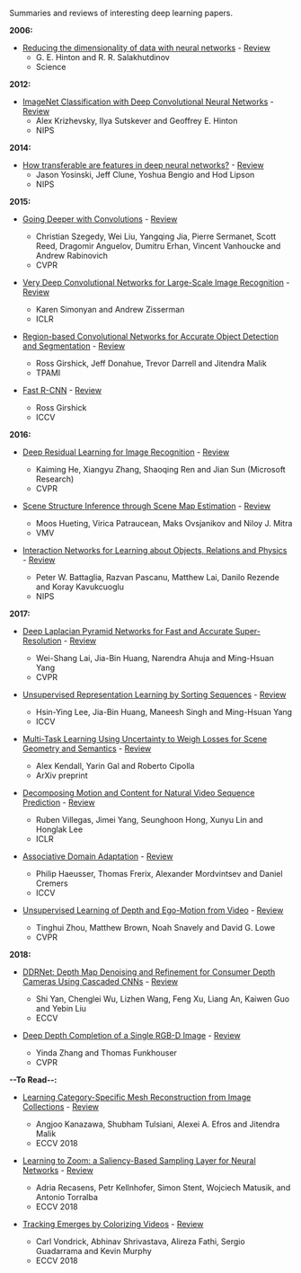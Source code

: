 Summaries and reviews of interesting deep learning papers. 

**2006:**

* [Reducing the dimensionality of data with neural networks](http://www.cs.toronto.edu/%7Ehinton/science.pdf) - [Review](reviews/autoencoders.md)
  * G. E. Hinton and R. R. Salakhutdinov
  * Science

**2012:**

* [ImageNet Classification with Deep Convolutional
Neural Networks](http://papers.nips.cc/paper/4824-imagenet-classification-with-deep-convolutional-neural-networks.pdf) - [Review](reviews/alexnet.md)
  * Alex Krizhevsky, Ilya Sutskever and Geoffrey E. Hinton
  * NIPS

**2014:**

* [How transferable are features in deep neural
networks?](http://papers.nips.cc/paper/5347-how-transferable-are-features-in-deep-neural-networks.pdf) - [Review](reviews/transferability.md)
  * Jason Yosinski, Jeff Clune, Yoshua Bengio and Hod Lipson
  * NIPS

**2015:**

* [Going Deeper with Convolutions](http://www.cv-foundation.org/openaccess/content_cvpr_2015/papers/Szegedy_Going_Deeper_With_2015_CVPR_paper.pdf) - [Review](reviews/googlenet.md)
  * Christian Szegedy, Wei Liu, Yangqing Jia, Pierre Sermanet, Scott Reed, Dragomir Anguelov, Dumitru Erhan, Vincent Vanhoucke and Andrew Rabinovich
  * CVPR

* [Very Deep Convolutional Networks for Large-Scale Image Recognition](https://arxiv.org/pdf/1409.1556.pdf) - [Review](reviews/vggnet.md)
  * Karen Simonyan and Andrew Zisserman
  * ICLR

* [Region-based Convolutional Networks for Accurate Object Detection and Segmentation](http://citeseerx.ist.psu.edu/viewdoc/download;jsessionid=AF8817DD0F70B32AA08B2ECBBA8099FA?doi=10.1.1.715.2453&rep=rep1&type=pdf) - [Review](reviews/rcnn.md)
  * Ross Girshick, Jeff Donahue, Trevor Darrell and Jitendra Malik
  * TPAMI

* [Fast R-CNN](https://arxiv.org/pdf/1504.08083.pdf) - [Review](reviews/fast-rcnn.md)
  * Ross Girshick
  * ICCV

  
**2016:**

* [Deep Residual Learning for Image Recognition](https://www.cv-foundation.org/openaccess/content_cvpr_2016/papers/He_Deep_Residual_Learning_CVPR_2016_paper.pdf) - [Review](reviews/resnet.md)
  * Kaiming He, Xiangyu Zhang, Shaoqing Ren and Jian Sun (Microsoft Research)
  * CVPR

* [Scene Structure Inference through Scene Map Estimation](http://geometry.cs.ucl.ac.uk/projects/2016/scenemap/paper_docs/scenemap.pdf) - [Review](reviews/scene-map.md)
  * Moos Hueting, Virica Patraucean, Maks Ovsjanikov and Niloy J. Mitra
  * VMV

* [Interaction Networks for Learning about Objects, Relations and Physics](https://arxiv.org/abs/1612.00222) - [Review](reviews/in.md)
  * Peter W. Battaglia, Razvan Pascanu, Matthew Lai, Danilo Rezende and Koray Kavukcuoglu
  * NIPS
 
 **2017:**

* [Deep Laplacian Pyramid Networks for Fast and Accurate Super-Resolution](http://vllab1.ucmerced.edu/~wlai24/LapSRN/papers/cvpr17_LapSRN.pdf) - [Review](reviews/lap-srn.md)
  * Wei-Shang Lai, Jia-Bin Huang, Narendra Ahuja and Ming-Hsuan Yang
  * CVPR
 
* [Unsupervised Representation Learning by Sorting Sequences](http://vllab1.ucmerced.edu/~hylee/publication/ICCV17_OPN.pdf) - [Review](reviews/unsupervised-seq-sort.md)
   * Hsin-Ying Lee, Jia-Bin Huang, Maneesh Singh and Ming-Hsuan Yang
   * ICCV

* [Multi-Task Learning Using Uncertainty to Weigh
Losses for Scene Geometry and Semantics](https://arxiv.org/pdf/1705.07115.pdf) - [Review](reviews/multi-task-learning.md)
    * Alex Kendall, Yarin Gal and Roberto Cipolla
    * ArXiv preprint

* [Decomposing Motion and Content for Natural Video Sequence Prediction](https://openreview.net/pdf?id=rkEFLFqee) - [Review](reviews/decompose-motion-content.md)
    * Ruben Villegas, Jimei Yang, Seunghoon Hong, Xunyu Lin and Honglak Lee
    * ICLR

* [Associative Domain Adaptation](http://openaccess.thecvf.com/content_ICCV_2017/papers/Haeusser_Associative_Domain_Adaptation_ICCV_2017_paper.pdf) - [Review](reviews/assoc-domain-adaptation.md)
    * Philip Haeusser, Thomas Frerix, Alexander Mordvintsev and Daniel Cremers
    * ICCV

* [Unsupervised Learning of Depth and Ego-Motion from Video](http://openaccess.thecvf.com/content_cvpr_2017/papers/Zhou_Unsupervised_Learning_of_CVPR_2017_paper.pdf) - [Review](reviews/sfm-learner.md)
    * Tinghui Zhou, Matthew Brown, Noah Snavely and David G. Lowe
    * CVPR

**2018:**
* [DDRNet: Depth Map Denoising and Refinement for Consumer Depth Cameras Using Cascaded CNNs](http://openaccess.thecvf.com/content_ECCV_2018/papers/Shi_Yan_DDRNet_Depth_Map_ECCV_2018_paper.pdf) - [Review](reviews/ddrnet.md)
    * Shi Yan, Chenglei Wu, Lizhen Wang, Feng Xu, Liang An, Kaiwen Guo and Yebin Liu
    * ECCV

* [Deep Depth Completion of a Single RGB-D Image](https://arxiv.org/abs/1803.09326) - [Review](reviews/ddcompletion.md)
    * Yinda Zhang and Thomas Funkhouser
    * CVPR



**--To Read--:**
* [Learning Category-Specific Mesh Reconstruction from Image Collections](https://akanazawa.github.io/cmr/) - [Review]()
    * Angjoo Kanazawa, Shubham Tulsiani, Alexei A. Efros and Jitendra Malik
    * ECCV 2018

* [Learning to Zoom: a Saliency-Based Sampling Layer for Neural Networks](http://openaccess.thecvf.com/content_ECCV_2018/papers/Adria_Recasens_Learning_to_Zoom_ECCV_2018_paper.pdf) - [Review]()
    * Adria Recasens, Petr Kellnhofer, Simon Stent, Wojciech Matusik, and Antonio Torralba
    * ECCV 2018

* [Tracking Emerges by Colorizing Videos](https://arxiv.org/pdf/1806.09594.pdf) - [Review]()
    * Carl Vondrick, Abhinav Shrivastava, Alireza Fathi, Sergio Guadarrama and Kevin Murphy
    * ECCV 2018



